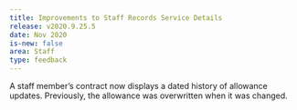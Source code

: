 ```yaml
---
title: Improvements to Staff Records Service Details
release: v2020.9.25.5
date: Nov 2020
is-new: false
area: Staff
type: feedback
---
```


A staff member’s contract now displays a dated history of allowance updates. Previously, the allowance was
overwritten when it was changed.
